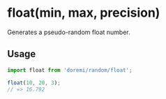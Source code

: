 # float(min, max, precision)

Generates a pseudo-random float number.

## Usage

```js
import float from 'doremi/random/float';

float(10, 20, 3);
// => 16.792
```